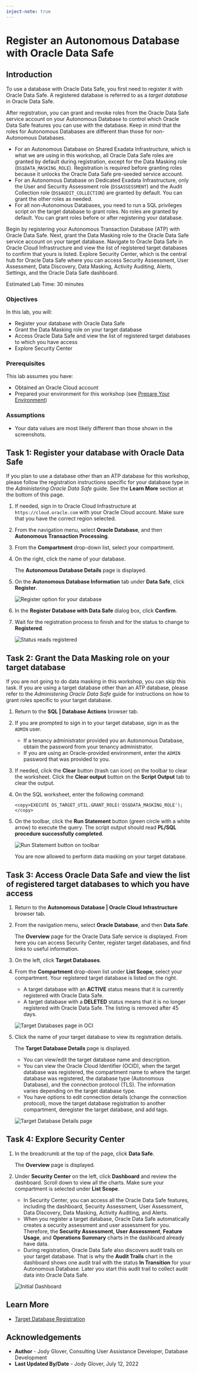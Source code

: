 ```yaml
---
inject-note: true
---
```


# Register an Autonomous Database with Oracle Data Safe

## Introduction

To use a database with Oracle Data Safe, you first need to register it with Oracle Data Safe. A registered database is referred to as a _target database_ in Oracle Data Safe.

After registration, you can grant and revoke roles from the Oracle Data Safe service account on your Autonomous Database to control which Oracle Data Safe features you can use with the database. Keep in mind that the roles for Autonomous Databases are different than those for non-Autonomous Databases.
- For an Autonomous Database on Shared Exadata Infrastructure, which is what we are using in this workshop, all Oracle Data Safe roles are granted by default during registration, except for the Data Masking role (`DS$DATA_MASKING_ROLE`). Registration is required before granting roles because it unlocks the Oracle Data Safe pre-seeded service account.
- For an Autonomous Database on Dedicated Exadata Infrastructure, only the User and Security Assessment role (`DS$ASSESSMENT`) and the Audit Collection role (`DS$AUDIT_COLLECTION`) are granted by default. You can grant the other roles as needed.
- For all non-Autonomous Databases, you need to run a SQL privileges script on the target database to grant roles. No roles are granted by default. You can grant roles before or after registering your database.

Begin by registering your Autonomous Transaction Database (ATP) with Oracle Data Safe. Next, grant the Data Masking role to the Oracle Data Safe service account on your target database. Navigate to Oracle Data Safe in Oracle Cloud Infrastructure and view the list of registered target databases to confirm that yours is listed. Explore Security Center, which is the central hub for Oracle Data Safe where you can access Security Assessment, User Assessment, Data Discovery, Data Masking, Activity Auditing, Alerts, Settings, and the Oracle Data Safe dashboard.

Estimated Lab Time: 30 minutes

### Objectives

In this lab, you will:

- Register your database with Oracle Data Safe
- Grant the Data Masking role on your target database
- Access Oracle Data Safe and view the list of registered target databases to which you have access
- Explore Security Center

### Prerequisites

This lab assumes you have:

- Obtained an Oracle Cloud account
- Prepared your environment for this workshop (see [Prepare Your Environment](?lab=prepare-environment))

### Assumptions

- Your data values are most likely different than those shown in the screenshots.


## Task 1: Register your database with Oracle Data Safe

If you plan to use a database other than an ATP database for this workshop, please follow the registration instructions specific for your database type in the _Administering Oracle Data Safe_ guide. See the **Learn More** section at the bottom of this page.

1. If needed, sign in to Oracle Cloud Infrastructure at `https://cloud.oracle.com` with your Oracle Cloud account. Make sure that you have the correct region selected.

2. From the navigation menu, select **Oracle Database**, and then **Autonomous Transaction Processing**.

3. From the **Compartment** drop-down list, select your compartment.

4. On the right, click the name of your database.

    The **Autonomous Database Details** page is displayed.

5. On the **Autonomous Database Information** tab under **Data Safe**, click **Register**.

     ![Register option for your database](images/register-database.png "Register option for your database")

6. In the **Register Database with Data Safe** dialog box, click **Confirm**.

7. Wait for the registration process to finish and for the status to change to **Registered**.

    ![Status reads registered](images/status-registered.png "Status reads registered" )

## Task 2: Grant the Data Masking role on your target database

If you are not going to do data masking in this workshop, you can skip this task. If you are using a target database other than an ATP database, please refer to the _Administering Oracle Data Safe_ guide for instructions on how to grant roles specific to your target database.

1. Return to the **SQL | Database Actions** browser tab.

2. If you are prompted to sign in to your target database, sign in as the `ADMIN` user.

    - If a tenancy administrator provided you an Autonomous Database, obtain the password from your tenancy administrator.
    - If you are using an Oracle-provided environment, enter the `ADMIN` password that was provided to you.

3. If needed, click the **Clear** button (trash can icon) on the toolbar to clear the worksheet. Click the **Clear output** button on the **Script Output** tab to clear the output.

4. On the SQL worksheet, enter the following command:

    ```
    <copy>EXECUTE DS_TARGET_UTIL.GRANT_ROLE('DS$DATA_MASKING_ROLE');</copy>
    ```

5. On the toolbar, click the **Run Statement** button (green circle with a white arrow) to execute the query. The script output should read **PL/SQL procedure successfully completed**.

    ![Run Statement button on toolbar](images/run-statement-button.png "Run Statement button on toolbar")

    You are now allowed to perform data masking on your target database.


## Task 3: Access Oracle Data Safe and view the list of registered target databases to which you have access

1. Return to the **Autonomous Database | Oracle Cloud Infrastructure** browser tab.

2. From the navigation menu, select **Oracle Database**, and then **Data Safe**.

    The **Overview** page for the Oracle Data Safe service is displayed. From here you can access Security Center, register target databases, and find links to useful information.

3. On the left, click **Target Databases**.

4. From the **Compartment** drop-down list under **List Scope**, select your compartment. Your registered target database is listed on the right.

    - A target database with an **ACTIVE** status means that it is currently registered with Oracle Data Safe.
    - A target database with a **DELETED** status means that it is no longer registered with Oracle Data Safe. The listing is removed after 45 days.

    ![Target Databases page in OCI](images/target-databases-page-oci.png "Target Databases page in OCI")

5. Click the name of your target database to view its registration details.

    The **Target Database Details** page is displayed.

    - You can view/edit the target database name and description.
    - You can view the Oracle Cloud Identifier (OCID), when the target database was registered, the compartment name to where the target database was registered, the database type (Autonomous Database), and the connection protocol (TLS). The information varies depending on the target database type.
    - You have options to edit connection details (change the connection protocol), move the target database registration to another compartment, deregister the target database, and add tags.

    ![Target Database Details page](images/target-database-details-page.png "Target Database Details page")


## Task 4: Explore Security Center

1. In the breadcrumb at the top of the page, click **Data Safe**.

    The **Overview** page is displayed.

2. Under **Security Center** on the left, click **Dashboard** and review the dashboard. Scroll down to view all the charts. Make sure your compartment is selected under **List Scope**.

    - In Security Center, you can access all the Oracle Data Safe features, including the dashboard, Security Assessment, User Assessment, Data Discovery, Data Masking, Activity Auditing, and Alerts.
    - When you register a target database, Oracle Data Safe automatically creates a security assessment and user assessment for you. Therefore, the **Security Assessment**, **User Assessment**, **Feature Usage**, and **Operations Summary** charts in the dashboard already have data.
    - During registration, Oracle Data Safe also discovers audit trails on your target database. That is why the **Audit Trails** chart in the dashboard shows one audit trail with the status **In Transition** for your Autonomous Database. Later you start this audit trail to collect audit data into Oracle Data Safe.

    ![Initial Dashboard](images/dashboard-initial.png "Initial Dashboard")


## Learn More

- [Target Database Registration](https://www.oracle.com/pls/topic/lookup?ctx=en/cloud/paas/data-safe&id=ADMDS-GUID-B5F255A7-07DD-4731-9FA5-668F7DD51AA6)


## Acknowledgements

- **Author** - Jody Glover, Consulting User Assistance Developer, Database Development
- **Last Updated By/Date** - Jody Glover, July 12, 2022
